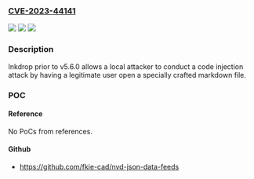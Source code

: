 ### [CVE-2023-44141](https://cve.mitre.org/cgi-bin/cvename.cgi?name=CVE-2023-44141)
![](https://img.shields.io/static/v1?label=Product&message=Inkdrop&color=blue)
![](https://img.shields.io/static/v1?label=Version&message=%3D%20prior%20to%20v5.6.0%20&color=brighgreen)
![](https://img.shields.io/static/v1?label=Vulnerability&message=Code%20injection&color=brighgreen)

### Description

Inkdrop prior to v5.6.0 allows a local attacker to conduct a code injection attack by having a legitimate user open a specially crafted markdown file.

### POC

#### Reference
No PoCs from references.

#### Github
- https://github.com/fkie-cad/nvd-json-data-feeds

